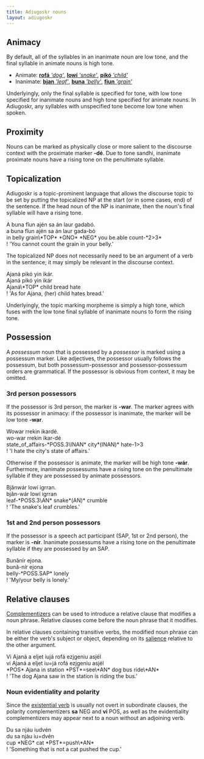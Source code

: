 ```yaml
---
title: Adiugoskr nouns
layout: adiugoskr
---
```

## Animacy
By default, all of the syllables in an inanimate noun are low tone, and the final syllable in animate nouns is high tone.

* Animate: [**rofá** *'dog'*](/adiugoskr/dictionary#dog), [**lowí** *'snake'*](/adiugoskr/dictionary#snake), [**pikó** *'child'*](/adiugoskr/dictionary#child)
* Inanimate: [**bjan** *'leaf'*](/adiugoskr/dictionary#leaf), [**buna** *'belly'*](/adiugoskr/dictionary#belly), [**fiun** *'grain'*](/adiugoskr/dictionary#grain)

Underlyingly, only the final syllable is specified for tone, with low tone specified for inanimate nouns and high tone specified for animate nouns. In Adiugoskr, any syllables with unspecified tone become low tone when spoken.

## Proximity
Nouns can be marked as physically close or more salient to the discourse context with the proximate marker **-dé**. Due to tone sandhi, inanimate proximate nouns have a rising tone on the penultimate syllable.

## Topicalization
Adiugoskr is a topic-prominent language that allows the discourse topic to be set by putting the topicalized NP at the start (or in some cases, end) of the sentence. If the head noun of the NP is inanimate, then the noun's final syllable will have a rising tone.

<div class="gloss">
  A buna fǐun ajén sa án laur gadabó.<br/>
  a buna fǐun ajén sa án laur gada-bó <br/>
  in belly grain\*TOP* *GNO* *NEG* you be.able count-*2>3* <br/>
  ! 'You cannot count the grain in your belly.'
</div>

The topicalized NP does not necessarily need to be an argument of a verb in the sentence; it may simply be relevant in the discourse context.

<div class="gloss">
  Ajaná pikó yin ikár.<br/>
  Ajaná pikó yin ikár <br/>
  Ajaná\*TOP* child bread hate <br/>
  ! 'As for Ajana, (her) child hates bread.'
</div>

Underlyingly, the topic marking morpheme is simply a high tone, which fuses with the low tone final syllable of inanimate nouns to form the rising tone.

## Possession
A *possessum* noun that is possessed by a *possessor* is marked using a possessum marker. Like adjectives, the possessor usually follows the possessum, but both possessum-possessor and possessor-possessum orders are grammatical. If the possessor is obvious from context, it may be omitted.

### 3rd person possessors
If the possessor is 3rd person, the marker is  **-war**. The marker agrees with its possessor in animacy: if the possessor is inanimate, the marker will be low tone **-war**.

<div class="gloss">
  Wowar rrekin ikardé.<br/>
  wo-war rrekin ikar-dé<br/>
  state_of_affairs-*POSS.3\INAN* city*(INAN)* hate-1>3 <br/>
  ! 'I hate the city's state of affairs.'
</div>

Otherwise if the possessor is animate, the marker will be high tone **-wár**. Furthermore, inanimate possessums have a rising tone on the penultimate syllable if they are possessed by animate possessors.

<div class="gloss">
  Bjǎnwár lowí igrran. <br/>
  bjǎn-wár lowí igrran <br/>
  leaf-*POSS.3\AN* snake*(AN)* crumble <br/>
  ! 'The snake's leaf crumbles.'
</div>

### 1st and 2nd person possessors
If the possessor is a speech act participant (SAP, 1st or 2nd person), the marker is **-nír**. Inanimate possessums have a rising tone on the penultimate syllable if they are possessed by an SAP.

<div class="gloss">
  Bunǎnír ejona. <br/>
  bunǎ-nír ejona <br/>
  belly-*POSS.SAP* lonely <br/>
  ! 'My/your belly is lonely.'
</div>

## Relative clauses
[Complementizers](/adiugoskr/complementizers) can be used to introduce a relative clause that modifies a noun phrase. Relative clauses come before the noun phrase that it modifies.

In relative clauses containing transitive verbs, the modified noun phrase can be either the verb's subject or object, depending on its [salience](/adiugoskr/verbs#morphosyntactic-alignment) relative to the other argument.

<div class="gloss">
  Vi Ajaná a eljet iujá rofá ezjgeniu asjél<br/>
  vi Ajaná a eljet iu=já rofá ezjgeniu asjél<br/>
  *POS* Ajana in station *PST*=see\*AN* dog bus ride\*AN* <br/>
  ! 'The dog Ajana saw in the station is riding the bus.'
</div>

### Noun evidentiality and polarity
Since the [existential verb](/adiugoskr/verbs#existential-verb) is usually not overt in subordinate clauses, the polarity complementizers **sa** <small-caps>NEG</small-caps> and **vi** <small-caps>POS</small-caps>, as well as the evidentiality complementizers may appear next to a noun without an adjoining verb.

<div class="gloss">
  Du sa njáu iudvén <br/>
  du sa njáu iu=dvén <br/>
  cup *NEG* cat *PST*=push\*AN* <br/>
  ! 'Something that is not a cat pushed the cup.'
</div>